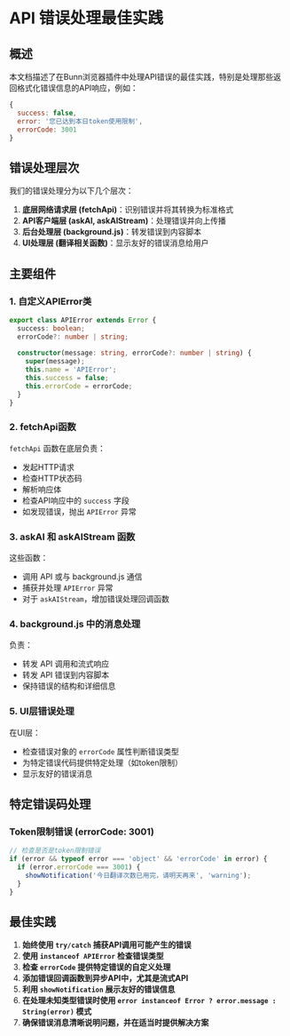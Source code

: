 # API 错误处理最佳实践

## 概述

本文档描述了在Bunn浏览器插件中处理API错误的最佳实践，特别是处理那些返回格式化错误信息的API响应，例如：

```javascript
{
  success: false,
  error: '您已达到本日token使用限制',
  errorCode: 3001
}
```

## 错误处理层次

我们的错误处理分为以下几个层次：

1. **底层网络请求层 (fetchApi)**：识别错误并将其转换为标准格式
2. **API客户端层 (askAI, askAIStream)**：处理错误并向上传播
3. **后台处理层 (background.js)**：转发错误到内容脚本
4. **UI处理层 (翻译相关函数)**：显示友好的错误消息给用户

## 主要组件

### 1. 自定义APIError类

```typescript
export class APIError extends Error {
  success: boolean;
  errorCode?: number | string;
  
  constructor(message: string, errorCode?: number | string) {
    super(message);
    this.name = 'APIError';
    this.success = false;
    this.errorCode = errorCode;
  }
}
```

### 2. fetchApi函数

`fetchApi` 函数在底层负责：

- 发起HTTP请求
- 检查HTTP状态码
- 解析响应体
- 检查API响应中的 `success` 字段
- 如发现错误，抛出 `APIError` 异常

### 3. askAI 和 askAIStream 函数

这些函数：

- 调用 API 或与 background.js 通信
- 捕获并处理 `APIError` 异常
- 对于 `askAIStream`，增加错误处理回调函数

### 4. background.js 中的消息处理

负责：

- 转发 API 调用和流式响应
- 转发 API 错误到内容脚本
- 保持错误的结构和详细信息

### 5. UI层错误处理

在UI层：

- 检查错误对象的 `errorCode` 属性判断错误类型
- 为特定错误代码提供特定处理（如token限制）
- 显示友好的错误消息

## 特定错误码处理

### Token限制错误 (errorCode: 3001)

```typescript
// 检查是否是token限制错误
if (error && typeof error === 'object' && 'errorCode' in error) {
  if (error.errorCode === 3001) {
    showNotification('今日翻译次数已用完，请明天再来', 'warning');
  }
}
```

## 最佳实践

1. **始终使用 `try/catch` 捕获API调用可能产生的错误**
2. **使用 `instanceof APIError` 检查错误类型**
3. **检查 `errorCode` 提供特定错误的自定义处理**
4. **添加错误回调函数到异步API中，尤其是流式API**
5. **利用 `showNotification` 展示友好的错误信息**
6. **在处理未知类型错误时使用 `error instanceof Error ? error.message : String(error)` 模式**
7. **确保错误消息清晰说明问题，并在适当时提供解决方案** 